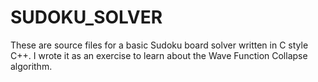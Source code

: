 # SUDOKU_SOLVER

These are source files for a basic Sudoku board solver written in C style C++. I wrote it as an exercise to learn about the Wave Function Collapse algorithm.
